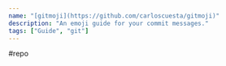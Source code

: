 ```yaml
---
name: "[gitmoji](https://github.com/carloscuesta/gitmoji)"
description: "An emoji guide for your commit messages."
tags: ["Guide", "git"]
---
```

#repo